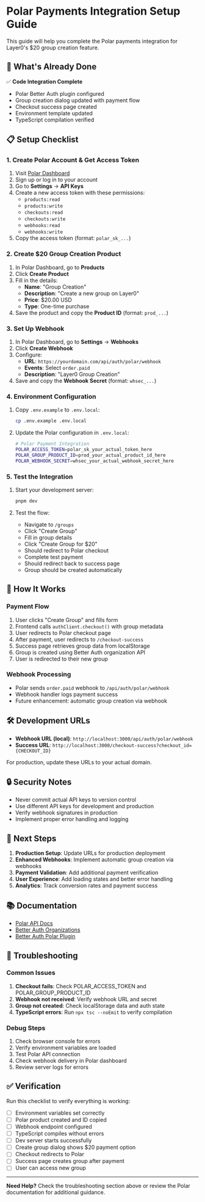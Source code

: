 # Polar Payments Integration Setup Guide

This guide will help you complete the Polar payments integration for Layer0's $20 group creation feature.

## 🚀 What's Already Done

✅ **Code Integration Complete**

- Polar Better Auth plugin configured
- Group creation dialog updated with payment flow
- Checkout success page created
- Environment template updated
- TypeScript compilation verified

## 📋 Setup Checklist

### 1. Create Polar Account & Get Access Token

1. Visit [Polar Dashboard](https://polar.sh)
2. Sign up or log in to your account
3. Go to **Settings** → **API Keys**
4. Create a new access token with these permissions:
   - `products:read`
   - `products:write`
   - `checkouts:read`
   - `checkouts:write`
   - `webhooks:read`
   - `webhooks:write`
5. Copy the access token (format: `polar_sk_...`)

### 2. Create $20 Group Creation Product

1. In Polar Dashboard, go to **Products**
2. Click **Create Product**
3. Fill in the details:
   - **Name**: "Group Creation"
   - **Description**: "Create a new group on Layer0"
   - **Price**: $20.00 USD
   - **Type**: One-time purchase
4. Save the product and copy the **Product ID** (format: `prod_...`)

### 3. Set Up Webhook

1. In Polar Dashboard, go to **Settings** → **Webhooks**
2. Click **Create Webhook**
3. Configure:
   - **URL**: `https://yourdomain.com/api/auth/polar/webhook`
   - **Events**: Select `order.paid`
   - **Description**: "Layer0 Group Creation"
4. Save and copy the **Webhook Secret** (format: `whsec_...`)

### 4. Environment Configuration

1. Copy `.env.example` to `.env.local`:

   ```bash
   cp .env.example .env.local
   ```

2. Update the Polar configuration in `.env.local`:
   ```bash
   # Polar Payment Integration
   POLAR_ACCESS_TOKEN=polar_sk_your_actual_token_here
   POLAR_GROUP_PRODUCT_ID=prod_your_actual_product_id_here
   POLAR_WEBHOOK_SECRET=whsec_your_actual_webhook_secret_here
   ```

### 5. Test the Integration

1. Start your development server:

   ```bash
   pnpm dev
   ```

2. Test the flow:
   - Navigate to `/groups`
   - Click "Create Group"
   - Fill in group details
   - Click "Create Group for $20"
   - Should redirect to Polar checkout
   - Complete test payment
   - Should redirect back to success page
   - Group should be created automatically

## 🔄 How It Works

### Payment Flow

1. User clicks "Create Group" and fills form
2. Frontend calls `authClient.checkout()` with group metadata
3. User redirects to Polar checkout page
4. After payment, user redirects to `/checkout-success`
5. Success page retrieves group data from localStorage
6. Group is created using Better Auth organization API
7. User is redirected to their new group

### Webhook Processing

- Polar sends `order.paid` webhook to `/api/auth/polar/webhook`
- Webhook handler logs payment success
- Future enhancement: automatic group creation via webhook

## 🛠 Development URLs

- **Webhook URL (local)**: `http://localhost:3000/api/auth/polar/webhook`
- **Success URL**: `http://localhost:3000/checkout-success?checkout_id={CHECKOUT_ID}`

For production, update these URLs to your actual domain.

## 🔒 Security Notes

- Never commit actual API keys to version control
- Use different API keys for development and production
- Verify webhook signatures in production
- Implement proper error handling and logging

## 🎯 Next Steps

1. **Production Setup**: Update URLs for production deployment
2. **Enhanced Webhooks**: Implement automatic group creation via webhooks
3. **Payment Validation**: Add additional payment verification
4. **User Experience**: Add loading states and better error handling
5. **Analytics**: Track conversion rates and payment success

## 📚 Documentation

- [Polar API Docs](https://docs.polar.sh/)
- [Better Auth Organizations](https://www.better-auth.com/docs/plugins/organization)
- [Better Auth Polar Plugin](https://docs.polar.sh/better-auth)

## 🐛 Troubleshooting

### Common Issues

1. **Checkout fails**: Check POLAR_ACCESS_TOKEN and POLAR_GROUP_PRODUCT_ID
2. **Webhook not received**: Verify webhook URL and secret
3. **Group not created**: Check localStorage data and auth state
4. **TypeScript errors**: Run `npx tsc --noEmit` to verify compilation

### Debug Steps

1. Check browser console for errors
2. Verify environment variables are loaded
3. Test Polar API connection
4. Check webhook delivery in Polar dashboard
5. Review server logs for errors

## ✅ Verification

Run this checklist to verify everything is working:

- [ ] Environment variables set correctly
- [ ] Polar product created and ID copied
- [ ] Webhook endpoint configured
- [ ] TypeScript compiles without errors
- [ ] Dev server starts successfully
- [ ] Create group dialog shows $20 payment option
- [ ] Checkout redirects to Polar
- [ ] Success page creates group after payment
- [ ] User can access new group

---

**Need Help?** Check the troubleshooting section above or review the Polar documentation for additional guidance.
